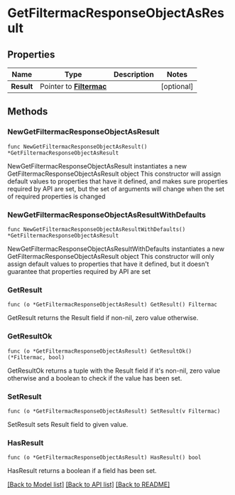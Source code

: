 # GetFiltermacResponseObjectAsResult

## Properties

Name | Type | Description | Notes
------------ | ------------- | ------------- | -------------
**Result** | Pointer to [**Filtermac**](Filtermac.md) |  | [optional] 

## Methods

### NewGetFiltermacResponseObjectAsResult

`func NewGetFiltermacResponseObjectAsResult() *GetFiltermacResponseObjectAsResult`

NewGetFiltermacResponseObjectAsResult instantiates a new GetFiltermacResponseObjectAsResult object
This constructor will assign default values to properties that have it defined,
and makes sure properties required by API are set, but the set of arguments
will change when the set of required properties is changed

### NewGetFiltermacResponseObjectAsResultWithDefaults

`func NewGetFiltermacResponseObjectAsResultWithDefaults() *GetFiltermacResponseObjectAsResult`

NewGetFiltermacResponseObjectAsResultWithDefaults instantiates a new GetFiltermacResponseObjectAsResult object
This constructor will only assign default values to properties that have it defined,
but it doesn't guarantee that properties required by API are set

### GetResult

`func (o *GetFiltermacResponseObjectAsResult) GetResult() Filtermac`

GetResult returns the Result field if non-nil, zero value otherwise.

### GetResultOk

`func (o *GetFiltermacResponseObjectAsResult) GetResultOk() (*Filtermac, bool)`

GetResultOk returns a tuple with the Result field if it's non-nil, zero value otherwise
and a boolean to check if the value has been set.

### SetResult

`func (o *GetFiltermacResponseObjectAsResult) SetResult(v Filtermac)`

SetResult sets Result field to given value.

### HasResult

`func (o *GetFiltermacResponseObjectAsResult) HasResult() bool`

HasResult returns a boolean if a field has been set.


[[Back to Model list]](../README.md#documentation-for-models) [[Back to API list]](../README.md#documentation-for-api-endpoints) [[Back to README]](../README.md)


